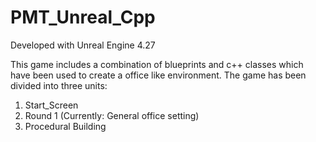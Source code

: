 # PMT_Unreal_Cpp

Developed with Unreal Engine 4.27

This game includes a combination of blueprints and c++ classes which have been used to create a office like environment.
The game has been divided into three units:
1) Start_Screen
2) Round 1 (Currently: General office setting)
3) Procedural Building


